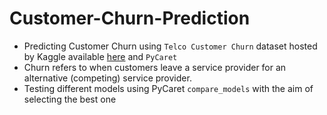 # Customer-Churn-Prediction

* Predicting Customer Churn using `Telco Customer Churn` dataset hosted by Kaggle available [here](https://raw.githubusercontent.com/treselle-systems/customer_churn_analysis/master/WA_Fn-UseC_-Telco-Customer-Churn.csv) and `PyCaret`
* Churn refers to when customers leave a service provider for an alternative (competing) service provider.
* Testing different models using PyCaret `compare_models` with the aim of selecting the best one
